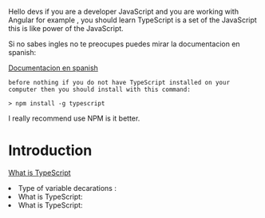  Hello devs if you are a developer JavaScript and you are working with Angular
 for example ,  you should learn TypeScript is a set of the JavaScript this is like power of the JavaScript.

  Si no sabes ingles no te preocupes puedes mirar la documentacion en spanish: 
  
  [Documentacion en spanish](#)

    before nothing if you do not have TypeScript installed on your computer then you should install with this command:
    
    > npm install -g typescript

I really recommend use NPM is it better.
   
   <H1> Introduction </h1>
   
[What is TypeScript](https://stackoverflow.com/questions/12694530/what-is-typescript-and-why-would-i-use-it-in-place-of-javascript) 
   
   <li>Type of variable  decarations :</li>
   <li>What is TypeScript:</li>
   <li>What is TypeScript:</li>

